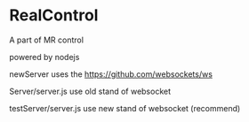# RealControl
A part of MR control

powered by nodejs

newServer uses the https://github.com/websockets/ws 

Server/server.js  use old stand of websocket

testServer/server.js use new stand of websocket  (recommend)
